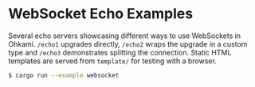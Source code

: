 # WebSocket Echo Examples

Several echo servers showcasing different ways to use WebSockets in Ohkami.
`/echo1` upgrades directly, `/echo2` wraps the upgrade in a custom type and
`/echo3` demonstrates splitting the connection.  Static HTML templates are served
from `template/` for testing with a browser.

```bash
$ cargo run --example websocket
```
